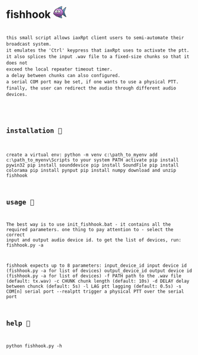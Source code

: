 # fishhook ![alt text](https://raw.githubusercontent.com/4Z1KD/fishhook/main/fishhook48.png)
<code>
this small script allows iaxRpt client users to semi-automate their broadcast system.
it emulates the 'Ctrl' keypress that iaxRpt uses to activate the ptt.
it also splices the input .wav file to a fixed-size chunks so that it does not
exceed the local repeater timeout timer.
a delay between chunks can also configured.
a serial COM port may be set, if one wants to use a physical PTT.
finally, the user can redirect the audio through different audio devices.
</code>
<p/>
<code>

installation 🎣
---------------
create a virtual env: python -m venv c:\path_to_myenv
add c:\path_to_myenv\Scripts to your system PATH
activate
pip install pywin32
pip install sounddevice
pip install SoundFile
pip install colorama
pip install pynput
pip install numpy
download and unzip fishhook

usage 🎣
--------
The best way is to use init_fishhook.bat - it contains all the required parameters.
one thing to pay attention to - select the correct input and output audio device id.
to get the list of devices, run: fishhook.py -a

fishhook expects up to 8 parameters:
input_device_id     input device id (fishhook.py -a for list of devices)
output_device_id    output device id (fishhook.py -a for list of devices)
-f PATH             path to the .wav file (default: tx.wav)
-c CHUNK            chunk length (default: 10s)
-d DELAY            delay between chunck (default: 5s)
-l LAG              ptt lagging (default: 0.5s)
-s COM[n]           serial port
--realptt           trigger a physical PTT over the serial port

help 🎣
-----
python fishhook.py -h

</code>
